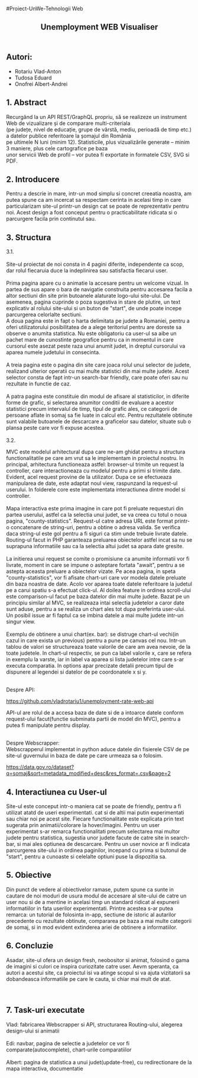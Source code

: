 #Proiect-UnWe-Tehnologii Web
<!DOCTYPE html>
<html lang="en">
<head>
    <meta charset="UTF-8">
    <meta http-equiv="X-UA-Compatible" content="IE=edge">
    <meta name="viewport" content="width=device-width, initial-scale=1.0">
</head>
<body>
    <article>
    <header>
        <h1>Unemployment WEB Visualiser</h1>
    </header>
    <div typeof = "sa:AuthorsList">
        <h2>Autori:</h2>
        <ul>
            <li typeof = "sa:ContributorRole" property = "schema:author">
                <span typeof = "schema:Person" property = "schema:author">
                    <meta property = "schema:givenName" content = "Vlad">
                    <meta property = "schema:familyName" content = "Rotariu">
                    <span property = "schema:name">Rotariu Vlad-Anton</span>
                </span>
            </li>
            <li typeof = "sa:ContributorRole" property = "schema:author">
                <span typeof = "schema:Person" property = "schema:author">
                    <meta property = "schema:givenName" content = "Eduard">
                    <meta property = "schema:familyName" content = "Tudosa">
                    <span property = "schema:name">Tudosa Eduard</span>
                </span>
            </li>
            <li typeof = "sa:ContributorRole" property = "schema:author">
                <span typeof = "schema:Person" property = "schema:author">
                    <meta property = "schema:givenName" content = "Albert">
                    <meta property = "schema:familyName" content = "Onofrei">
                    <span property = "schema:name">Onofrei Albert-Andrei</span>
                </span>
            </li>
        </ul>
    </div>
    <section id="abstract" role="doc-abstract">
        <h2>
            <span>1.</span> Abstract
        </h2>
        <p>
            Recurgând la un API REST/GraphQL propriu, să se realizeze un instrument Web de vizualizare și de comparare multi-criteriala <br>
            (pe județe, nivel de educație, grupe de vârstă, mediu, perioadă de timp etc.) a datelor publice referitoare la șomajul din România<br> pe ultimele N luni (minim 12).
            Statisticile, plus vizualizările generate – minim 3 maniere, plus cele cartografice pe baza<br> unor servicii Web de profil – vor putea fi exportate in formatele CSV, SVG si PDF.
        </p>
    </section>
    <section id="introducere" role="doc-introduction">
        <h2>
            <span>2.</span> Introducere
        </h2>
        <p>
            Pentru a descrie in mare, intr-un mod simplu si concret creeatia noastra, am putea spune ca am incercat sa respectam cerinta
            in acelasi timp in care particularizam site-ul printr-un design cat se poate de reprezentativ pentru noi. Acest design a fost
            conceput pentru o practicabilitate ridicata si o parcurgere facila prin continutul sau. 
        </p>
    </section>
    <section id="structura" role="doc-structure">
        <h2>
            <span>3.</span> Structura
        </h2>
        <p>
            <span>3.1.</span><br><br>
            Site-ul proiectat de noi consta in 4 pagini diferite, independente ca scop, dar rolul fiecaruia duce la indeplinirea
            sau satisfactia fiecarui user. <br><br>
            Prima pagina apare cu o animatie la accesare pentru un welcome vizual. In partea de sus apare o bara de navigatie
            construita pentru accesarea facila a altor sectiuni din site prin butoanele alaturate logo-ului site-ului. De asemenea,
            pagina cuprinde o poza sugestiva in stare de plutire, un text explicativ al rolului site-ului si un buton de "start",
            de unde poate incepe parcurgerea celorlalte sectiuni.
            <br>
            A doua pagina este in fapt o harta delimitata pe judete a Romaniei, pentru a oferi utilizatorului posibilitatea de
            a alege teritoriul pentru are doreste sa observe o anumita statistica. Nu este obligatoriu ca user-ul sa aibe un pachet
            mare de cunostinte geografice pentru ca in momentul in care cursorul este asezat peste raza unui anumit judet, in dreptul
            cursorului va aparea numele judetului in consecinta.<br>
            <br>
            A treia pagina este o pagina din site care joaca rolul unui selector de judete, realizand ulterior operatii cu
            mai multe statistici din mai multe judete. Acest selector consta de fapt intr-un search-bar friendly, care poate
            oferi sau nu rezultate in functie de caz.<br>
            <br>
            A patra pagina este constituie din modul de afisare al statisticilor, in diferite forme de grafic, si selectarea anumitor
            conditii de evaluare a acestor statistici precum intervalul de timp, tipul de grafic ales, ce categorii de persoane aflate
            in somaj sa fie luate in calcul etc. Pentru rezultatele obtinute sunt valabile butoanele de descarcare a graficelor sau datelor,
            situate sub o plansa peste care vor fi expuse acestea.<br><br>
            <span>3.2.</span> 
            <br>
            <p> 
            MVC este modelul arhitectural dupa care ne-am ghidat pentru a structura functionalitatile pe care am vrut sa le implementam in
            proiectul nostru. In principal, arhitectura functioneaza astfel: browser-ul trimite un request la controller, care interactioneaza
            cu modelul pentru a primi si trimite date. Evident, acel request provine de la utilizator. Dupa ce se efectueaza manipularea de date,
            este adaptat noul view, raspunzand la request-ul userului. In folderele core este implementata interactiunea dintre model si controller.
            <br><br>Mapa interactiva este prima imagine in care pot fi preluate requesturi din partea userului, astfel ca la selectia unui judet, se va creea 
            cu totul o noua pagina, "county-statistics". Request-ul catre adresa URL este format printr-o concatenare de string-uri, pentru a obtine o adresa valida.
            Se verifica daca string-ul este gol pentru a fi siguri ca stim unde trebuie livrate datele.
            Routing-ul facut in PHP garanteaza preluarea obiectelor astfel incat sa nu se suprapuna informatiile sau ca la selectia altui judet sa apara date gresite.
            <br><br>La initierea unui request se comite o promisiune ca anumite informatii vor fi livrate, moment in care se impune o asteptare fortata "await", pentru a se astepta 
            aceasta preluare a obiectelor vizate. 
            Pe acea pagina, in speta "county-statistics", vor fi afisate chart-uri care vor modela datele preluate din baza noastra de date. Acolo vor aparea toate datele
            referitoare la judetul pe a carui spatiu s-a efectuat click-ul. 
            Al doilea feature in ordinea scroll-ului este comparison-ul facut pe baza datelor din mai multe judete. Bazat pe un principiu similar al MVC, se realizeaza
            intai selectia judetelor a caror date sunt aduse, pentru a se realiza un chart ales tot dupa preferinta user-ului. Un posibil issue ar fi faptul ca 
            se imbina datele a mai multe judete intr-un singur view.
            <br><br>Exemplu de obtinere a unui chart(ex. bar): se distruge chart-ul vechi(in cazul in care exista un previous) pentru a pune pe canvas cel nou. Intr-un tablou de valori
            se structureaza toate valorile de care am avea nevoie, de la toate judetele. In chart-ul respectiv, se pun ca label valorile x, care se refera in exemplu la varste,
            iar in label va aparea si lista judetelor intre care s-ar executa comparatia. In options apar precizate detalii precum tipul de dispunere al legendei si
            datelor de pe coordonatele x si y.<br><br>
            </p>
            <p>
            Despre API:</p> <a href="url">https://github.com/vladrotariu1/unemployment-rate-web-api</a><br> 
            <p>
            API-ul are rolul de a accesa baza de date si de a intoarce datele conform request-ului facut(functie subminata partii de model din MVC), pentru a putea fi 
            manipulate pentru display.<br><br>
            </p>
            <p>
            Despre Webscrapper: <br>Webscrapperul implementat in python aduce datele din fisierele CSV de pe site-ul guvernului in baza de date pe care urmeaza sa o folosim. </p><a href="url">https://data.gov.ro/dataset?q=somaj&sort=metadata_modified+desc&res_format=.csv&page=2</a> 
        </p>
    </section>
    <section id="interactiune" role="doc-interface">
        <h2>
            <span>4.</span> Interactiunea cu User-ul
        </h2>
        <p>
            Site-ul este conceput intr-o maniera cat se poate de friendly, pentru a fi utilizat atatd de useri experimentati.
            cat si de altii mai putin experimentati sau chiar noi pe acest site. Fiecare functionalitate este explicata prin text
            sugerata prin animatii/colorare la hover/imagini. Pentru un user experimentat s-ar remarca functionalitati precum selectarea
            mai multor judete pentru statistica, sugestia unor judete facute de catre site in search-bar, si mai ales optiunea de descarcare.
            Pentru un user novice ar fi indicata parcurgerea site-ului in ordinea paginilor, incepand cu prima si butonul de "start", pentru
            a cunoaste si celelalte optiuni puse la dispozitia sa.  
        </p>
    </section>
    <section id="obiective" role="doc-objectives">
        <h2>
            <span>5.</span> Obiective
        </h2>
        <p>
            Din punct de vedere al obiectivelor ramase, putem spune ca sunte in cautare de noi moduri de usura modul de accesare al
            site-ului de catre un user nou si de a mentine in acelasi timp un standard ridicat al expunerii informatiilor in fata userilor
            experimentati. Printre acestea s-ar putea remarca: un tutorial de folosinta in-app, sectiune de istoric al autarilor precedente cu 
            rezultate obtinute, compararea pe baza a mai multe categorii de somaj, si in mod evident extinderea ariei de obtinere a informatiilor.<br> 
        </p>
    </section>
    <section id="concluzie" role="doc-conclusion">
        <h2>
            <span>6.</span> Concluzie
        </h2>
        <p>
            Asadar, site-ul ofera un design fresh, neobositor si animat, folosind o gama de imagini si culori ce inspira curiozitate
            catre user. Aevm speranta, ca autori a acestui site, ca proiectul isi va atinge scopul si va ajuta vizitatorii sa dobandeasca
            informatiile pe care le cauta, si chiar mai mult de atat. 
            <br>
            <br>
            <br>
        </p>
    </section>
    <section id="tasks" role="doc-tasks">
        <h2>
            <span>7.</span> Task-uri executate
        </h2>
        <p>
            Vlad: fabricarea Webscrapper si API, structurarea Routing-ului, alegerea design-ului si animatii
            <br><br>
            Edi: navbar, pagina de selectie a judetelor ce vor fi comparate(autocomplete), chart-urile comparatiilor  
            <br><br>
            Albert: pagina de statistica a unui judet(update-free), cu redirectionare de la mapa interactiva, documentatie
            <br><br>
        </p>
    </section>
    </article>
</body>
</html>
